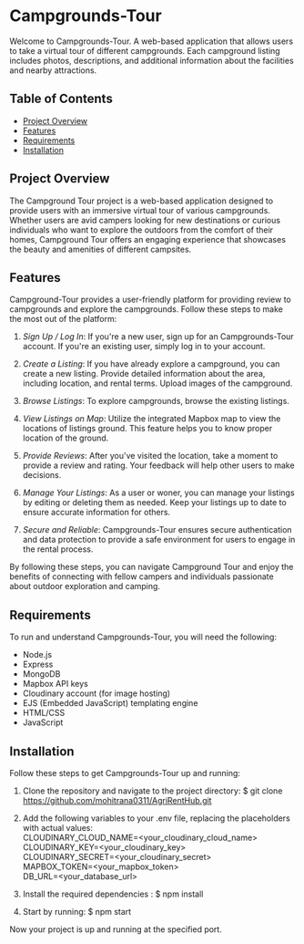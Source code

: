 # Campgrounds-Tour
Welcome to Campgrounds-Tour. A web-based application that allows users to take a virtual tour of different campgrounds. Each campground listing includes photos, descriptions, and additional information about the facilities and nearby attractions.

## Table of Contents

- [Project Overview](#project-overview)
- [Features](#features)
- [Requirements](#requirements)
- [Installation](#installation)

## Project Overview

The Campground Tour project is a web-based application designed to provide users with an immersive virtual tour of various campgrounds. Whether users are avid campers looking for new destinations or curious individuals who want to explore the outdoors from the comfort of their homes, Campground Tour offers an engaging experience that showcases the beauty and amenities of different campsites.

## Features

Campground-Tour provides a user-friendly platform for providing review to campgrounds and explore the campgrounds. Follow these steps to make the most out of the platform:

1. *Sign Up / Log In*: If you're a new user, sign up for an Campgrounds-Tour account. If you're an existing user, simply log in to your account.

2. *Create a Listing*: If you have already explore a campground, you can create a new listing. Provide detailed information about the area, including location, and rental terms. Upload images of the campground.

3. *Browse Listings*: To explore campgrounds, browse the existing listings. 

4. *View Listings on Map*: Utilize the integrated Mapbox map to view the locations of listings ground. This feature helps you to know proper location of the ground.

6. *Provide Reviews*: After you've visited the location, take a moment to provide a review and rating. Your feedback will help other users to make decisions.

7. *Manage Your Listings*: As a user or woner, you can manage your listings by editing or deleting them as needed. Keep your listings up to date to ensure accurate information for others.

9. *Secure and Reliable*: Campgrounds-Tour ensures secure authentication and data protection to provide a safe environment for users to engage in the rental process.

By following these steps, you can navigate Campground Tour and enjoy the benefits of connecting with fellow campers and individuals passionate about outdoor exploration and camping.

## Requirements

To run and understand Campgrounds-Tour, you will need the following:

- Node.js
- Express
- MongoDB
- Mapbox API keys
- Cloudinary account (for image hosting)
- EJS (Embedded JavaScript) templating engine
- HTML/CSS
- JavaScript

## Installation

Follow these steps to get Campgrounds-Tour up and running:

1. Clone the repository and navigate to the project directory:
   $ git clone https://github.com/mohitrana0311/AgriRentHub.git

2. Add the following variables to your .env file, replacing the placeholders with actual values: <br>
CLOUDINARY_CLOUD_NAME=<your_cloudinary_cloud_name> <br>
CLOUDINARY_KEY=<your_cloudinary_key> <br>
CLOUDINARY_SECRET=<your_cloudinary_secret> <br>
MAPBOX_TOKEN=<your_mapbox_token> <br>
DB_URL=<your_database_url> 

3. Install the required dependencies :
   $ npm install
4. Start by running: 
   $ npm start
   
Now your project is up and running at the specified port.

